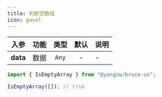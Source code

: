 ```yaml
---
title: 判断空数组
icon: gavel
---
```


入参|功能|类型|默认|说明
:-:|:-:|:-:|:-:|-
**data**|数据|`Any`|-|-

```js
import { IsEmptyArray } from "@yangzw/bruce-us";

IsEmptyArray([]); // true
```